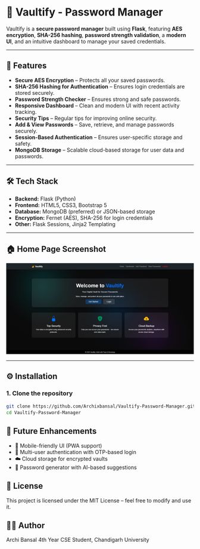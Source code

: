 # 🔐 Vaultify - Password Manager

Vaultify is a **secure password manager** built using **Flask**, featuring **AES encryption**, **SHA-256 hashing**, **password strength validation**, a **modern UI**, and an intuitive dashboard to manage your saved credentials.

---

## 🚀 Features
- **Secure AES Encryption** – Protects all your saved passwords.
- **SHA-256 Hashing for Authentication** – Ensures login credentials are stored securely.
- **Password Strength Checker** – Ensures strong and safe passwords.
- **Responsive Dashboard** – Clean and modern UI with recent activity tracking.
- **Security Tips** – Regular tips for improving online security.
- **Add & View Passwords** – Save, retrieve, and manage passwords securely.
- **Session-Based Authentication** – Ensures user-specific storage and safety.
- **MongoDB Storage** – Scalable cloud-based storage for user data and passwords.

---

## 🛠 Tech Stack
- **Backend:** Flask (Python)
- **Frontend:** HTML5, CSS3, Bootstrap 5
- **Database:** MongoDB (preferred) or JSON-based storage
- **Encryption:** Fernet (AES), SHA-256 for login credentials
- **Other:** Flask Sessions, Jinja2 Templating

---

## 🏠 Home Page Screenshot
![Home Page](assets/home.jpg)

---

## ⚙️ Installation

### **1. Clone the repository**
```bash
git clone https://github.com/Archixbansal/Vaultify-Password-Manager.git
cd Vaultify-Password-Manager
```

## 🔮 Future Enhancements
- **📱** Mobile-friendly UI (PWA support)
- **🔑** Multi-user authentication with OTP-based login
- **☁️** Cloud storage for encrypted vaults
- **🤖** Password generator with AI-based suggestions

## 📝 License
This project is licensed under the MIT License – feel free to modify and use it.

## 👩‍💻 Author
Archi Bansal
4th Year CSE Student, Chandigarh University
